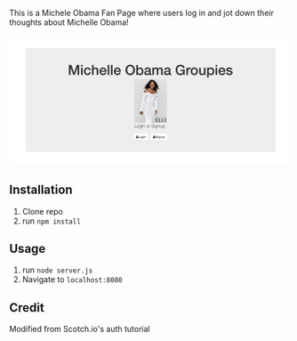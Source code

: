 This is a Michele Obama Fan Page where users log in and jot down their thoughts about Michelle Obama!

![](public/img/michelleo.png)
## Installation

1. Clone repo
2. run `npm install`

## Usage

1. run `node server.js`
2. Navigate to `localhost:8080`

## Credit
Modified from Scotch.io's auth tutorial

